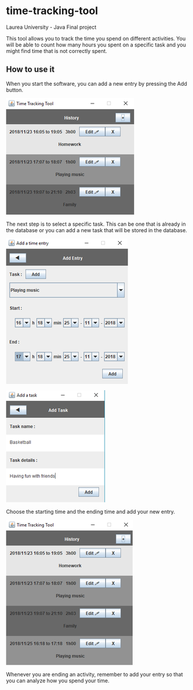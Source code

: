 # time-tracking-tool
Laurea University - Java Final project

This tool allows you to track the time you spend on different activities. You will be able to count how many hours you spent on a specific task and you might find time that is not correctly spent.

## How to use it

When you start the software, you can add a new entry by pressing the Add button.

![Entries list](images/task1.png)

The next step is to select a specific task. This can be one that is already in the database or you can add a new task that will be stored in the database.

![Add a new entry](images/task2.png)

![Add a new task](images/task4.png)

Choose the starting time and the ending time and add your new entry.

![Updated list](images/task3.png)

Whenever you are ending an activity, remember to add your entry so that you can analyze how you spend your time.
